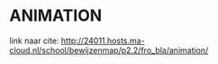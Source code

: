 # ANIMATION

link naar cite: http://24011.hosts.ma-cloud.nl/school/bewijzenmap/p2.2/fro_bla/animation/
